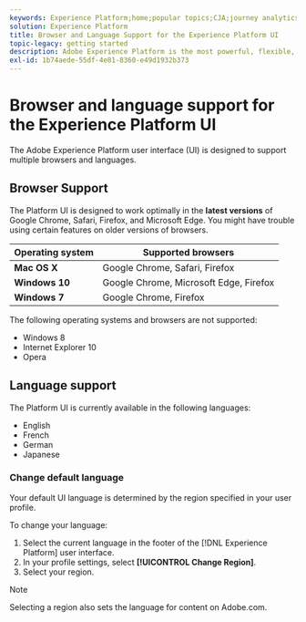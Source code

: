 ```yaml
---
keywords: Experience Platform;home;popular topics;CJA;journey analytics;customer journey analytics;campaign orchestration;orchestration;customer journey;journey;journey orchestration;capability;region
solution: Experience Platform
title: Browser and Language Support for the Experience Platform UI
topic-legacy: getting started
description: Adobe Experience Platform is the most powerful, flexible, and open system on the market for building and managing complete solutions that drive customer experience. Experience Platform enables organizations to centralize and standardize customer data and content from any system and apply data science and machine learning to dramatically improve the design and delivery of rich, personalized experiences.
exl-id: 1b74aede-55df-4e81-8360-e49d1932b373
---
```

# Browser and language support for the Experience Platform UI

The Adobe Experience Platform user interface (UI) is designed to support multiple browsers and languages.

## Browser Support

The Platform UI is designed to work optimally in the **latest versions** of Google Chrome, Safari, Firefox, and Microsoft Edge. You might have trouble using certain features on older versions of browsers. 

| Operating system | Supported browsers |
|---|---|
| **Mac OS X** | Google Chrome, Safari, Firefox |
| **Windows 10** | Google Chrome, Microsoft Edge, Firefox |
| **Windows 7** | Google Chrome, Firefox |
 
The following operating systems and browsers are not supported:

* Windows 8
* Internet Explorer 10
* Opera

## Language support

The Platform UI is currently available in the following languages:

* English
* French
* German
* Japanese

### Change default language

Your default UI language is determined by the region specified in your user profile. 

To change your language:

1. Select the current language in the footer of the [!DNL Experience Platform] user interface.
2. In your profile settings, select **[!UICONTROL Change Region]**.
3. Select your region. 

>[!NOTE]
>
> Selecting a region also sets the language for content on Adobe.com.
